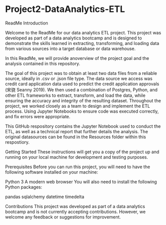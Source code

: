 # Project2-DataAnalytics-ETL

ReadMe Introduction

Welcome to the ReadMe for our data analytics ETL project. This project was developed as part of a data analytics bootcamp and is designed to demonstrate the skills learned in extracting, transforming, and loading data from various sources into a target database or data warehouse.

In this ReadMe, we will provide anoverview of the project goal and the analysis contained in this repository.

The goal of this project was to obtain at least two data files from a reliable source, ideally in .csv or .json file type. The data source we access was credit card application data used to predict the credit application approvals (宋骁 Seanny 2019).   We then used a combination of Postgres, Python, and other ETL frameworks to extract, transform, and load the data, while ensuring the accuracy and integrity of the resulting dataset.
Throughout the project, we worked closely as a team to design and implement the ETL process. Using Jupyter Notebooks to ensure code was executed correctly, and fix errors were appropriate.

This GitHub respository contains the Jupyter Notebook used to conduct the ETL, as well as a technical report that further details the analysis.
The original datasources can be found in the Resources folder within this respostiory.

Getting Started
These instructions will get you a copy of the project up and running on your local machine for development and testing purposes.

Prerequisites
Before you can run this project, you will need to have the following software installed on your machine:

Python 3
A modern web browser
You will also need to install the following Python packages:

pandas
sqlalchemy
datetime
timedelta

Contributions
This project was developed as part of a data analytics bootcamp and is not currently accepting contributions. However, we welcome any feedback or suggestions for improvement.
